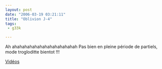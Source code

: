 ```yaml
---
layout: post
date: "2006-03-19 03:21:11"
title: "Oblivion J-4"
tags:
 - g33k

---
```


Ah ahahahahahahahahahahahahah Pas bien en pleine période de partiels, mode trogloditte bientot !!!

[Vidéos](http://www.jeuxvideo.tv/video-15-teaser-five-days-video-19310.html)
